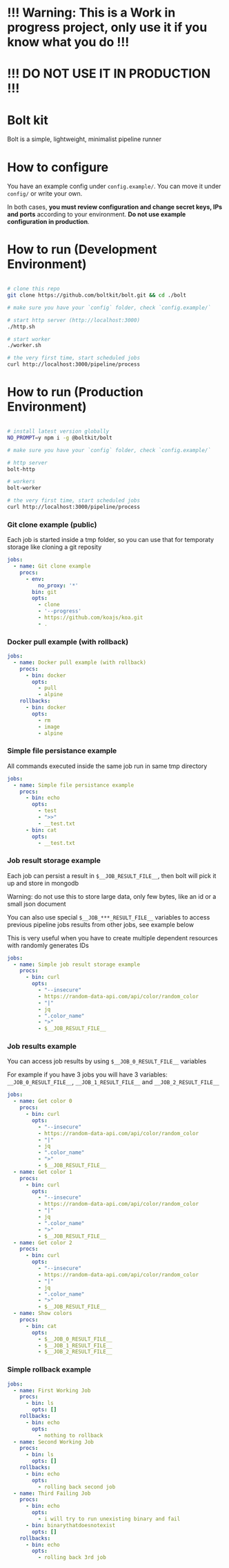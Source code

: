 
# !!! Warning: This is a Work in progress project, only use it if you know what you do !!!
# !!! DO NOT USE IT IN PRODUCTION !!!


# Bolt kit

Bolt is a simple, lightweight, minimalist pipeline runner


# How to configure

You have an example config under `config.example/`.
You can move it under `config/` or write your own.

In both cases, **you must review configuration and change secret keys, IPs and ports** according to your environment. **Do not use example configuration in production**.


# How to run (Development Environment)

```bash

# clone this repo
git clone https://github.com/boltkit/bolt.git && cd ./bolt

# make sure you have your `config` folder, check `config.example/`

# start http server (http://localhost:3000)
./http.sh

# start worker
./worker.sh

# the very first time, start scheduled jobs
curl http://localhost:3000/pipeline/process

```


# How to run (Production Environment)

```bash

# install latest version globally
NO_PROMPT=y npm i -g @boltkit/bolt

# make sure you have your `config` folder, check `config.example/`

# http server
bolt-http

# workers
bolt-worker

# the very first time, start scheduled jobs
curl http://localhost:3000/pipeline/process

```


### Git clone example (public)

Each job is started inside a tmp folder, so you can use that for temporaty storage like cloning a git reposity

```yaml
jobs:
  - name: Git clone example
    procs:
      - env:
          no_proxy: '*'
        bin: git
        opts:
          - clone
          - '--progress'
          - https://github.com/koajs/koa.git
          - .
```

### Docker pull example (with rollback)


```yaml
jobs:
  - name: Docker pull example (with rollback)
    procs:
      - bin: docker
        opts:
          - pull
          - alpine
    rollbacks:
      - bin: docker
        opts:
          - rm
          - image
          - alpine
```

### Simple file persistance example

All commands executed inside the same job run in same tmp directory


```yaml
jobs:
  - name: Simple file persistance example
    procs:
      - bin: echo
        opts:
          - test
          - ">>"
          - __test.txt
      - bin: cat
        opts:
          - __test.txt
```


### Job result storage example

Each job can persist a result in `$__JOB_RESULT_FILE__`, then bolt will pick it up and store in mongodb 

Warning: do not use this to store large data, only few bytes, like an id or a small json document

You can also use special `$__JOB_***_RESULT_FILE__` variables to access previous pipeline jobs results from other jobs, see example below

This is very useful when you have to create multiple dependent resources with randomly generates IDs


```yaml
jobs:
  - name: Simple job result storage example
    procs:
      - bin: curl
        opts:
          - "--insecure"
          - https://random-data-api.com/api/color/random_color
          - "|"
          - jq
          - ".color_name"
          - ">"
          - $__JOB_RESULT_FILE__
```



### Job results example

You can access job results by using `$__JOB_0_RESULT_FILE__` variables

For example if you have 3 jobs you will have 3 variables: `__JOB_0_RESULT_FILE__`, `__JOB_1_RESULT_FILE__` and `__JOB_2_RESULT_FILE__`


```yaml
jobs:
  - name: Get color 0
    procs:
      - bin: curl
        opts:
          - "--insecure"
          - https://random-data-api.com/api/color/random_color
          - "|"
          - jq
          - ".color_name"
          - ">"
          - $__JOB_RESULT_FILE__
  - name: Get color 1
    procs:
      - bin: curl
        opts:
          - "--insecure"
          - https://random-data-api.com/api/color/random_color
          - "|"
          - jq
          - ".color_name"
          - ">"
          - $__JOB_RESULT_FILE__
  - name: Get color 2
    procs:
      - bin: curl
        opts:
          - "--insecure"
          - https://random-data-api.com/api/color/random_color
          - "|"
          - jq
          - ".color_name"
          - ">"
          - $__JOB_RESULT_FILE__
  - name: Show colors
    procs:
      - bin: cat
        opts:
          - $__JOB_0_RESULT_FILE__
          - $__JOB_1_RESULT_FILE__
          - $__JOB_2_RESULT_FILE__
```


### Simple rollback example


```yaml
jobs:
  - name: First Working Job
    procs:
      - bin: ls
        opts: []
    rollbacks:
      - bin: echo
        opts:
          - nothing to rollback
  - name: Second Working Job
    procs:
      - bin: ls
        opts: []
    rollbacks:
      - bin: echo
        opts:
          - rolling back second job
  - name: Third Failing Job
    procs:
      - bin: echo
        opts:
          - i will try to run unexisting binary and fail
      - bin: binarythatdoesnotexist
        opts: []
    rollbacks:
      - bin: echo
        opts:
          - rolling back 3rd job
```

